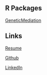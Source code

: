 
<!-- README.md is generated from README.Rmd. Please edit that file -->

<!-- badges: start -->

<!-- badges: end -->

## R Packages

[GeneticMediation](https://tydarnell.github.io/GeneticMediation/)

## Links

[Resume](https://tydarnell.github.io/TyDarnell-Resume.pdf)

[Github](https://github.com/tydarnell)

[LinkedIn](https://www.linkedin.com/in/tydarnell)
